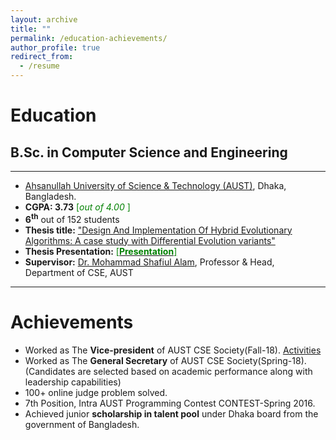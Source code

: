 ```yaml
---
layout: archive
title: ""
permalink: /education-achievements/
author_profile: true
redirect_from:
  - /resume
---
```


# Education

## B.Sc. in Computer Science and Engineering

---

- [Ahsanullah University of Science & Technology (AUST)](http://aust.edu/), Dhaka, Bangladesh.
- **CGPA: 3.73** <span style ="color:Green"> [*out of 4.00* ] </span>
- **6<sup>th</sup>** out of 152 students
- **Thesis title:** ["Design And Implementation Of Hybrid Evolutionary Algorithms: A case study with Differential Evolution variants"](https://drive.google.com/file/d/1cDjZVQmYVP50tPlnPpQwwD7WJdruuxS5/view?usp=sharing)
- **Thesis Presentation:** [<span style ="color:Green"> [**Presentation**] </span>](https://docs.google.com/presentation/d/1u3cTWuMEA4_UCC33FUl8OhjkzsWUjwXG/edit?usp=sharing&ouid=107859767730216986960&rtpof=true&sd=true)
- **Supervisor:** [Dr. Mohammad Shafiul Alam](https://scholar.google.com/citations?hl=en&user=5ZXfn_cAAAAJ), Professor & Head, Department of CSE, AUST

---

# Achievements

- Worked as The **Vice-president** of AUST CSE Society(Fall-18). [Activities](https://ahsanulbariromi.github.io/ahsanul-bari.github.io/activities/)<br />
- Worked as The **General Secretary** of AUST CSE Society(Spring-18).
  (Candidates are selected based on academic performance along with leadership capabilities)
- 100+ online judge problem solved.
- 7th Position, Intra AUST Programming Contest CONTEST-Spring 2016.
- Achieved junior **scholarship in talent pool** under Dhaka board from the government of Bangladesh.




